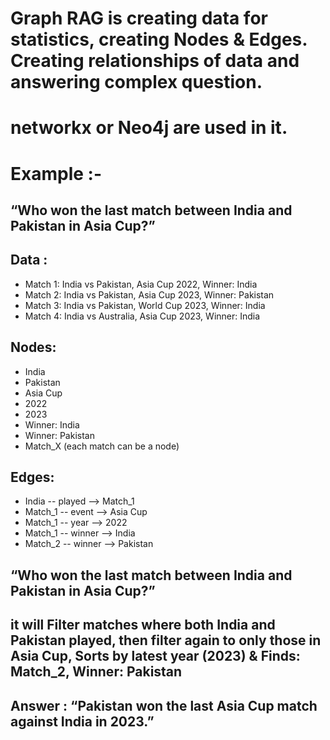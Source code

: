 # Graph RAG is creating data for statistics, creating Nodes & Edges. Creating relationships of data and answering complex question.
# networkx or Neo4j are used in it.
# Example :-
## “Who won the last match between India and Pakistan in Asia Cup?”
## Data :
 - Match 1: India vs Pakistan, Asia Cup 2022, Winner: India
 - Match 2: India vs Pakistan, Asia Cup 2023, Winner: Pakistan
 - Match 3: India vs Pakistan, World Cup 2023, Winner: India
 - Match 4: India vs Australia, Asia Cup 2023, Winner: India

## Nodes:
- India
- Pakistan
- Asia Cup
- 2022
- 2023
- Winner: India
- Winner: Pakistan
- Match_X (each match can be a node)

## Edges:
- India -- played --> Match_1
- Match_1 -- event --> Asia Cup
- Match_1 -- year --> 2022
- Match_1 -- winner --> India
- Match_2 -- winner --> Pakistan


## “Who won the last match between India and Pakistan in Asia Cup?”

## it will Filter matches where both India and Pakistan played, then filter again to only those in Asia Cup, Sorts by latest year (2023) & Finds: Match_2, Winner: Pakistan

## Answer : “Pakistan won the last Asia Cup match against India in 2023.”




